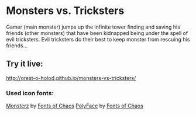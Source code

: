 # Monsters vs. Tricksters

Gamer (main monster) jumps up the infinite tower finding and saving his friends (other monsters) that have been kidnapped being under the spell of evil tricksters. Evil tricksters do their best to keep monster from rescuing his friends...

## Try it live:

http://orest-o-holod.github.io/monsters-vs-tricksters/

### Used icon fonts:

[Monsterz](http://www.dafont.com/monsterz.font) by [Fonts of Chaos](http://www.fontsofchaos.com/)
[PolyFace](http://www.dafont.com/polyface.font) by [Fonts of Chaos](http://www.fontsofchaos.com/)
